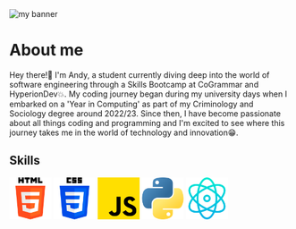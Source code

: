 <div>
    <img width="500" height="400" src="https://github.com/andyagdw/andyagdw/assets/138252680/0481d3c0-c92a-4a09-9e1a-47d61bc8ecd4" alt="my banner" />
</div>

<div>
    <h1>About me</h1>
    <p>Hey there!👋 I'm Andy, a student currently diving deep into the world of software engineering through a Skills Bootcamp at CoGrammar and HyperionDev💥. My coding journey began during my university days when I embarked on a 'Year in Computing' as part of my Criminology and Sociology degree around 2022/23. Since then, I have become passionate about all things coding and programming and I'm excited to see where this journey takes me in the world of technology and innovation😁.</p>
</div>

<div>
    <h2>Skills</h2>
    <img width="75" height="75" src="/images/html-5.png" alt="html icon" />
    <img width="75" height="75" src="/images/css-3.png" alt="css icon" />
    <img width="75" height="75" src="/images/js.png" alt="javascript icon" />
    <img width="75" height="75" src="/images/python.png" alt="python icon" />
    <img width="75" height="75" src="/images/react.png" alt="react icon" />
</div>
